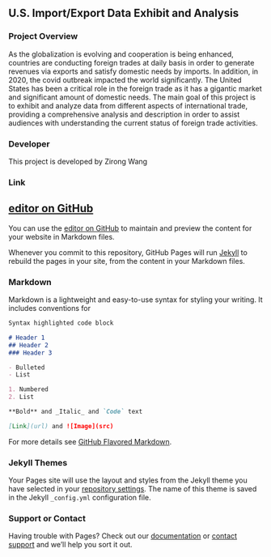 ## U.S. Import/Export Data Exhibit and Analysis

### Project Overview
As the globalization is evolving and cooperation is being enhanced, countries are conducting foreign trades at daily basis in order to generate revenues via exports and satisfy domestic needs
by imports. In addition, in 2020, the covid outbreak impacted the world significantly. The United States has been a critical role in the foreign trade as it has a gigantic market and
    significant amount of domestic needs. The main goal of this project is to exhibit and analyze data from different aspects of international trade, providing a comprehensive analysis and description
in order to assist audiences with understanding the current status of foreign trade activities.
 
### Developer
This project is developed by Zirong Wang 

### Link
[editor on GitHub](https://github.com/zwang190/us_import_export/edit/gh-pages/main-page.html)
-----------
You can use the [editor on GitHub](https://github.com/zwang190/us_import_export/edit/gh-pages/index.md) to maintain and preview the content for your website in Markdown files.

Whenever you commit to this repository, GitHub Pages will run [Jekyll](https://jekyllrb.com/) to rebuild the pages in your site, from the content in your Markdown files.

### Markdown

Markdown is a lightweight and easy-to-use syntax for styling your writing. It includes conventions for

```markdown
Syntax highlighted code block

# Header 1
## Header 2
### Header 3

- Bulleted
- List

1. Numbered
2. List

**Bold** and _Italic_ and `Code` text

[Link](url) and ![Image](src)
```

For more details see [GitHub Flavored Markdown](https://guides.github.com/features/mastering-markdown/).

### Jekyll Themes

Your Pages site will use the layout and styles from the Jekyll theme you have selected in your [repository settings](https://github.com/zwang190/us_import_export/settings). The name of this theme is saved in the Jekyll `_config.yml` configuration file.

### Support or Contact

Having trouble with Pages? Check out our [documentation](https://docs.github.com/categories/github-pages-basics/) or [contact support](https://support.github.com/contact) and we’ll help you sort it out.

